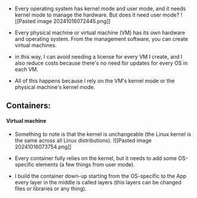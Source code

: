 

- Every operating system has kernel mode and user mode, and it needs kernel mode to manage the hardware. But does it need user mode?
![[Pasted image 20241016072445.png]]

- Every physical machine or virtual machine (VM) has its own hardware and operating system. From the management software, you can create virtual machines.

- in this way, I can avoid needing a license for every VM I create, and I also reduce costs because there's no need for updates for every OS in each VM.

- All of this happens because I rely on the VM's kernel mode or the physical machine's kernel mode.



## Containers:

#### Virtual machine

- Something to note is that the kernel is unchangeable (the Linux kernel is the same across all Linux distributions).
![[Pasted image 20241016073754.png]]

- Every container fully relies on the kernel, but it needs to add some OS-specific elements (a few things from user mode).

- I build the container down-up starting from the OS-specific to the App every layer in the middle is called layers (this layers can be changed files or libraries or any thing).
